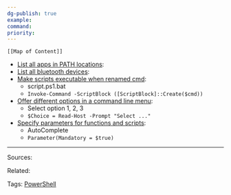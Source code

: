 ```yaml
---
dg-publish: true
example: 
command: 
priority: 
---
```



```dynamic-embed
[[Map of Content]]
```



<ul class="dataview list-view-ul"><li><span><a aria-label-position="top" aria-label="List all apps in PATH locations.md" data-href="List all apps in PATH locations.md" href="List all apps in PATH locations.md" class="internal-link" target="_blank" rel="noopener">List all apps in PATH locations</a></span>: <ul class="dataview dataview-ul dataview-result-list-ul"></ul></li><li><span><a aria-label-position="top" aria-label="List all bluetooth devices.md" data-href="List all bluetooth devices.md" href="List all bluetooth devices.md" class="internal-link" target="_blank" rel="noopener">List all bluetooth devices</a></span>: <ul class="dataview dataview-ul dataview-result-list-ul"></ul></li><li><span><a aria-label-position="top" aria-label="Make scripts executable when renamed cmd.md" data-href="Make scripts executable when renamed cmd.md" href="Make scripts executable when renamed cmd.md" class="internal-link" target="_blank" rel="noopener">Make scripts executable when renamed cmd</a></span>: <ul class="dataview dataview-ul dataview-result-list-ul"><li class="dataview-result-list-li"><span>script.ps1.bat</span></li><li class="dataview-result-list-li"><span><code>Invoke-Command -ScriptBlock ([ScriptBlock]::Create($cmd))</code></span></li></ul></li><li><span><a aria-label-position="top" aria-label="Offer different options in a command line menu.md" data-href="Offer different options in a command line menu.md" href="Offer different options in a command line menu.md" class="internal-link" target="_blank" rel="noopener">Offer different options in a command line menu</a></span>: <ul class="dataview dataview-ul dataview-result-list-ul"><li class="dataview-result-list-li"><span>Select option 1, 2, 3</span></li><li class="dataview-result-list-li"><span><code>$Choice = Read-Host -Prompt "Select ..."</code></span></li></ul></li><li><span><a aria-label-position="top" aria-label="Specify parameters for functions and scripts.md" data-href="Specify parameters for functions and scripts.md" href="Specify parameters for functions and scripts.md" class="internal-link" target="_blank" rel="noopener">Specify parameters for functions and scripts</a></span>: <ul class="dataview dataview-ul dataview-result-list-ul"><li class="dataview-result-list-li"><span>AutoComplete</span></li><li class="dataview-result-list-li"><span><code>Parameter(Mandatory = $true)</code></span></li></ul></li></ul>


---


Sources:

Related:

Tags:
[PowerShell](PowerShell.md)